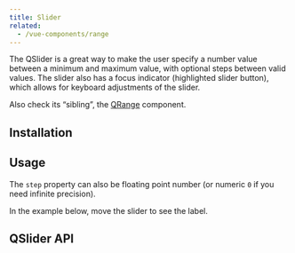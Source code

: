 ```yaml
---
title: Slider
related:
  - /vue-components/range
---
```

The QSlider is a great way to make the user specify a number value between a minimum and maximum value, with optional steps between valid values. The slider also has a focus indicator (highlighted slider button), which allows for keyboard adjustments of the slider.

Also check its “sibling”, the [QRange](/vue-components/range) component.

## Installation
<doc-installation components="QSlider" />

## Usage
<doc-example title="Standard" file="QSlider/Standard" />

<doc-example title="With step" file="QSlider/Step" />

The `step` property can also be floating point number (or numeric `0` if you need infinite precision).

<doc-example title="Floating point" file="QSlider/FloatingPoint" />

In the example below, move the slider to see the label.

<doc-example title="With label" file="QSlider/Label" />

<doc-example title="Snaps to steps" file="QSlider/Snap" />

<doc-example title="Markers" file="QSlider/Markers" />

<doc-example title="Always display label" file="QSlider/LabelAlways" />

<doc-example title="Custom label value" file="QSlider/LabelValue" />

<doc-example title="Dark" file="QSlider/Dark" dark />

<doc-example title="Lazy input" file="QSlider/Lazy" />

<doc-example title="Readonly" file="QSlider/Readonly" />

<doc-example title="Disable" file="QSlider/Disable" />

<doc-example title="Using with a list" file="QSlider/List" />

## QSlider API
<doc-api file="QSlider" />

